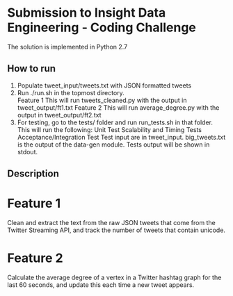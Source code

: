 Submission to Insight Data Engineering - Coding Challenge 
===========================================================

The solution is implemented in Python 2.7 

## How to run
1. Populate tweet_input/tweets.txt with JSON formatted tweets
2. Run ./run.sh in the topmost directory.  
	Feature 1 This will run tweets_cleaned.py with the output in tweet_output/ft1.txt
	Feature 2 This will run average_degree.py with the output in tweet_output/ft2.txt
3. For testing, go to the tests/ folder and run run_tests.sh in that folder.  This will run the following:
	Unit Test
	Scalability and Timing Tests
	Acceptance/Integration Test
   Test input are in tweet_input.  big_tweets.txt is the output of the data-gen module.
   Tests output will be shown in stdout.

## Description

# Feature 1

Clean and extract the text from the raw JSON tweets that come from the Twitter Streaming API, and track the number of tweets that contain unicode.

# Feature 2

Calculate the average degree of a vertex in a Twitter hashtag graph for the last 60 seconds, and update this each time a new tweet appears.

 
